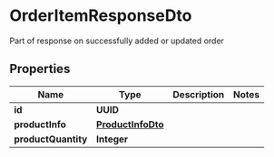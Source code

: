 

# OrderItemResponseDto

Part of response on successfully added or updated order

## Properties

| Name | Type | Description | Notes |
|------------ | ------------- | ------------- | -------------|
|**id** | **UUID** |  |  |
|**productInfo** | [**ProductInfoDto**](ProductInfoDto.md) |  |  |
|**productQuantity** | **Integer** |  |  |



